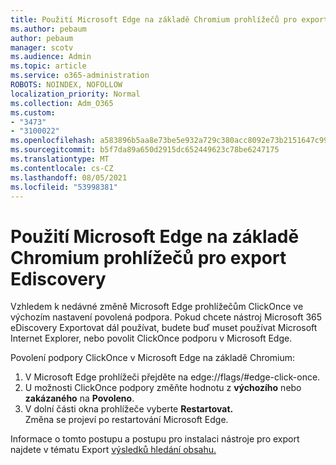 ```yaml
---
title: Použití Microsoft Edge na základě Chromium prohlížečů pro export Ediscovery
ms.author: pebaum
author: pebaum
manager: scotv
ms.audience: Admin
ms.topic: article
ms.service: o365-administration
ROBOTS: NOINDEX, NOFOLLOW
localization_priority: Normal
ms.collection: Adm_O365
ms.custom:
- "3473"
- "3100022"
ms.openlocfilehash: a583896b5aa8e73be5e932a729c380acc8092e73b2151647c999f9a7b69669b6
ms.sourcegitcommit: b5f7da89a650d2915dc652449623c78be6247175
ms.translationtype: MT
ms.contentlocale: cs-CZ
ms.lasthandoff: 08/05/2021
ms.locfileid: "53998381"
---
```

# <a name="using-microsoft-edge-based-on-chromium-browsers-for-ediscovery-export"></a>Použití Microsoft Edge na základě Chromium prohlížečů pro export Ediscovery

Vzhledem k nedávné změně Microsoft Edge prohlížečům ClickOnce ve výchozím nastavení povolená podpora. Pokud chcete nástroj Microsoft 365 eDiscovery Exportovat dál používat, budete buď muset používat Microsoft Internet Explorer, nebo povolit ClickOnce podporu v Microsoft Edge. 

Povolení podpory ClickOnce v Microsoft Edge na základě Chromium: 
1. V Microsoft Edge prohlížeči přejděte na edge://flags/#edge-click-once.
2. U možnosti ClickOnce podpory změňte hodnotu z **výchozího** nebo **zakázaného** na **Povoleno**. 
3. V dolní části okna prohlížeče vyberte **Restartovat.** <br>
 Změna se projeví po restartování Microsoft Edge. 

Informace o tomto postupu a postupu pro instalaci nástroje pro export najdete v tématu Export [výsledků hledání obsahu.](https://docs.microsoft.com/microsoft-365/compliance/export-search-results)